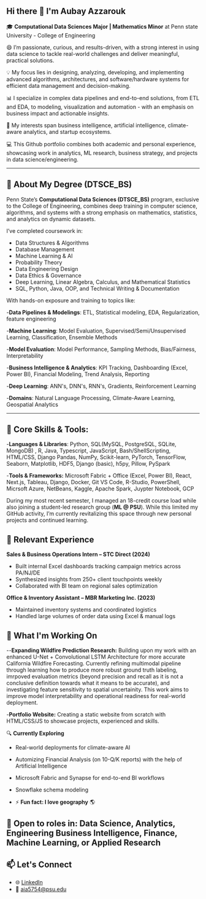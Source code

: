 ## Hi there 👋 I'm Aubay Azzarouk

🎓 **Computational Data Sciences Major | Mathematics Minor** at Penn state University - College of Engineering

😄 I’m passionate, curious, and results-driven, with a strong interest in using data science to tackle real-world challenges and deliver meaningful, practical solutions.

💡  My focus lies in designing, analyzing, developing, and implementing advanced algorithms, architectures, and software/hardware systems for efficient data management and decision-making.

📊 I specialize in complex data pipelines and end-to-end solutions, from ETL and EDA, to modeling, visualization and automation - with an emphasis on business impact and actionable insights.

🌱 My interests span business intelligence, artificial intelligence, climate-aware analytics, and startup ecosystems.

💻 This Github portfolio combines both academic and personal experience, showcasing work in analytics, ML research, business strategy, and projects in data science/engineering.

---

 ## 🧠 About My Degree (DTSCE_BS)
Penn State’s **Computational Data Sciences (DTSCE_BS)** program, exclusive to the College of Engineering, combines deep training in computer science, algorithms, and systems with a strong emphasis on mathematics, statistics, and analytics on dynamic datasets.

I’ve completed coursework in:
- Data Structures & Algorithms
- Database Management
- Machine Learning & AI
- Probability Theory
- Data Engineering Design
- Data Ethics & Governance 
- Deep Learning, Linear Algebra, Calculus, and Mathematical Statistics
- SQL, Python, Java, OOP, and Technical Writing & Documentation

With hands-on exposure and training to topics like:

-**Data Pipelines & Modelings**: ETL, Statistical modeling, EDA, Regularization, feature engineering

-**Machine Learning**: Model Evaluation, Supervised/Semi/Unsupervised Learning, Classification, Ensemble Methods

-**Model Evaluation**: Model Performance, Sampling Methods, Bias/Fairness, Interpretability

-**Business Intelligence & Analytics**: KPI Tracking, Dashboarding (Excel, Power BI), Financial Modeling, Trend Analysis, Reporting

-**Deep Learning**: ANN's, DNN's, RNN's, Gradients, Reinforcement Learning 

-**Domains**: Natural Language Processing, Climate-Aware Learning, Geospatial Analytics

--- 
## 🔧 Core Skills & Tools: 

-**Languages & Libraries**: 
Python, SQL(MySQL, PostgreSQL, SQLite, MongoDB) , R, Java, Typescript, JavaScript, Bash/ShellScripting, HTML/CSS, Django
Pandas, NumPy, Scikit-learn, PyTorch, TensorFlow, Seaborn, Matplotlib, HDF5, Django (basic), h5py, Pillow, PySpark

-**Tools & Frameworks:**
Microsoft Fabric + Office (Excel, Power BI), React, Next.js, Tableau, Django, Docker, Git
VS Code, R-Studio, PowerShell, Micrsoft Azure, NetBeans, Kaggle, Apache Spark, Juypter Notebook, GCP


During my most recent semester, I managed an 18-credit course load while also joining a student-led research group (**ML @ PSU**). While this limited my GitHub activity, I’m currently revitalizing this space through new personal projects and continued learning.

## 💼 Relevant Experience

**Sales & Business Operations Intern – STC Direct (2024)**  
- Built internal Excel dashboards tracking campaign metrics across PA/NJ/DE  
- Synthesized insights from 250+ client touchpoints weekly  
- Collaborated with BI team on regional sales optimization


**Office & Inventory Assistant – MBR Marketing Inc. (2023)**  
- Maintained inventory systems and coordinated logistics  
- Handled large volumes of order data using Excel & manual logs

## 🌱 What I'm Working On

--**Expanding Wildfire Prediction Research:** Building upon my work with an enhanced U-Net + Convolutional LSTM Architecture for more accurate California Wildfire Forecasting. Currently refining multimodal pipeline through learning how to produce more robust ground truth labeling, imrpoved evaluation metrics (beyond precision and recall as it is not a conclusive definition towards what it means to be accurate), and investigating feature sensitivity to spatial uncertainity. This work aims to improve model interpretability and operational readiness for real-world deployment.

-**Portfolio Website:** Creating a static website from scratch with HTML/CSS/JS to showcase projects, experienced and skills. 


🔍 **Currently Exploring**
- Real-world deployments for climate-aware AI
- Automizing Financial Analysis (on 10-Q/K reports) with the help of Artificial Intelligence
- Microsoft Fabric and Synapse for end-to-end BI workflows  
- Snowflake schema modeling  

- ⚡ **Fun fact: I love geography** 🌎
  
## 🧠 Open to roles in: Data Science, Analytics, Engineering Business Intelligence, Finance, Machine Learning, or Applied Research  

## 📫 Let's Connect  
- 🌐 [LinkedIn](https://www.linkedin.com/in/aubayazzarouk)  
- 📧 [aia5754@psu.edu](mailto:aia5754@psu.edu)  



